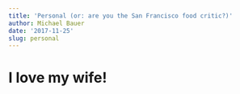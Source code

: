 ```yaml
---
title: 'Personal (or: are you the San Francisco food critic?)'
author: Michael Bauer
date: '2017-11-25'
slug: personal
---
```


# I love my wife!
